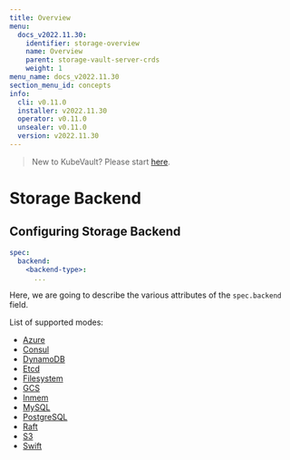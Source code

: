 ```yaml
---
title: Overview
menu:
  docs_v2022.11.30:
    identifier: storage-overview
    name: Overview
    parent: storage-vault-server-crds
    weight: 1
menu_name: docs_v2022.11.30
section_menu_id: concepts
info:
  cli: v0.11.0
  installer: v2022.11.30
  operator: v0.11.0
  unsealer: v0.11.0
  version: v2022.11.30
---
```


> New to KubeVault? Please start [here](/docs/v2022.11.30/concepts/README).

# Storage Backend

## Configuring Storage Backend

```yaml
spec:
  backend:
    <backend-type>:
      ...
```

Here, we are going to describe the various attributes of the `spec.backend` field.

List of supported modes:

- [Azure](/docs/v2022.11.30/concepts/vault-server-crds/storage/azure)
- [Consul](/docs/v2022.11.30/concepts/vault-server-crds/storage/consul)
- [DynamoDB](/docs/v2022.11.30/concepts/vault-server-crds/storage/dynamodb)
- [Etcd](/docs/v2022.11.30/concepts/vault-server-crds/storage/etcd)
- [Filesystem](/docs/v2022.11.30/concepts/vault-server-crds/storage/filesystem)
- [GCS](/docs/v2022.11.30/concepts/vault-server-crds/storage/gcs)
- [Inmem](/docs/v2022.11.30/concepts/vault-server-crds/storage/inmem)
- [MySQL](/docs/v2022.11.30/concepts/vault-server-crds/storage/mysql)
- [PostgreSQL](/docs/v2022.11.30/concepts/vault-server-crds/storage/postgresql)
- [Raft](/docs/v2022.11.30/concepts/vault-server-crds/storage/raft)
- [S3](/docs/v2022.11.30/concepts/vault-server-crds/storage/s3)
- [Swift](/docs/v2022.11.30/concepts/vault-server-crds/storage/swift)

